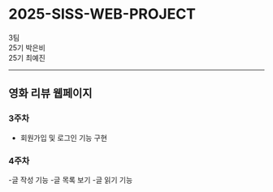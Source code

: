 # 2025-SISS-WEB-PROJECT
3팀
<br> 25기 박은비
<br> 25기 최예진

----
## 영화 리뷰 웹페이지

### 3주차
- 회원가입 및 로그인 기능 구현


### 4주차
-글 작성 기능
-글 목록 보기
-글 읽기 기능

